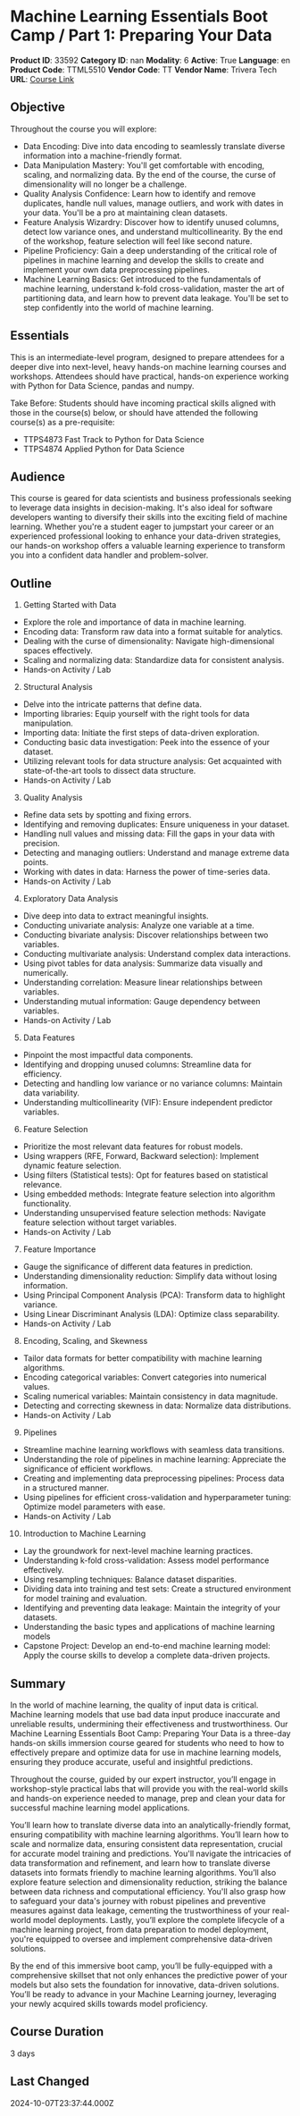 # Machine Learning Essentials Boot Camp / Part 1: Preparing Your Data

**Product ID**: 33592
**Category ID**: nan
**Modality**: 6
**Active**: True
**Language**: en
**Product Code**: TTML5510
**Vendor Code**: TT
**Vendor Name**: Trivera Tech
**URL**: [Course Link](https://www.fastlaneus.com/course/triveratech-ttml5510)

## Objective
Throughout the course you will explore:



- Data Encoding: Dive into data encoding to seamlessly translate diverse information into a machine-friendly format.
- Data Manipulation Mastery: You'll get comfortable with encoding, scaling, and normalizing data. By the end of the course, the curse of dimensionality will no longer be a challenge.
- Quality Analysis Confidence: Learn how to identify and remove duplicates, handle null values, manage outliers, and work with dates in your data. You'll be a pro at maintaining clean datasets.
- Feature Analysis Wizardry: Discover how to identify unused columns, detect low variance ones, and understand multicollinearity. By the end of the workshop, feature selection will feel like second nature.
- Pipeline Proficiency: Gain a deep understanding of the critical role of pipelines in machine learning and develop the skills to create and implement your own data preprocessing pipelines.
- Machine Learning Basics: Get introduced to the fundamentals of machine learning, understand k-fold cross-validation, master the art of partitioning data, and learn how to prevent data leakage. You'll be set to step confidently into the world of machine learning.

## Essentials
This is an intermediate-level program, designed to prepare attendees for a deeper dive into next-level, heavy hands-on machine learning courses and workshops. Attendees should have practical, hands-on experience working with Python for Data Science, pandas and numpy.

Take Before: Students should have incoming practical skills aligned with those in the course(s) below, or should have attended the following course(s) as a pre-requisite:



- TTPS4873      Fast Track to Python for Data Science
- TTPS4874      Applied Python for Data Science

## Audience
This course is geared for data scientists and business professionals seeking to leverage data insights in decision-making. It's also ideal for software developers wanting to diversify their skills into the exciting field of machine learning. Whether you're a student eager to jumpstart your career or an experienced professional looking to enhance your data-driven strategies, our hands-on workshop offers a valuable learning experience to transform you into a confident data handler and problem-solver.

## Outline
1. Getting Started with Data


- Explore the role and importance of data in machine learning.
- Encoding data: Transform raw data into a format suitable for analytics.
- Dealing with the curse of dimensionality: Navigate high-dimensional spaces effectively.
- Scaling and normalizing data: Standardize data for consistent analysis.
- Hands-on Activity / Lab
2. Structural Analysis


- Delve into the intricate patterns that define data.
- Importing libraries: Equip yourself with the right tools for data manipulation.
- Importing data: Initiate the first steps of data-driven exploration.
- Conducting basic data investigation: Peek into the essence of your dataset.
- Utilizing relevant tools for data structure analysis: Get acquainted with state-of-the-art tools to dissect data structure.
- Hands-on Activity / Lab
3. Quality Analysis


- Refine data sets by spotting and fixing errors.
- Identifying and removing duplicates: Ensure uniqueness in your dataset.
- Handling null values and missing data: Fill the gaps in your data with precision.
- Detecting and managing outliers: Understand and manage extreme data points.
- Working with dates in data: Harness the power of time-series data.
- Hands-on Activity / Lab
4. Exploratory Data Analysis


- Dive deep into data to extract meaningful insights.
- Conducting univariate analysis: Analyze one variable at a time.
- Conducting bivariate analysis: Discover relationships between two variables.
- Conducting multivariate analysis: Understand complex data interactions.
- Using pivot tables for data analysis: Summarize data visually and numerically.
- Understanding correlation: Measure linear relationships between variables.
- Understanding mutual information: Gauge dependency between variables.
- Hands-on Activity / Lab
5. Data Features


- Pinpoint the most impactful data components.
- Identifying and dropping unused columns: Streamline data for efficiency.
- Detecting and handling low variance or no variance columns: Maintain data variability.
- Understanding multicollinearity (VIF): Ensure independent predictor variables.
6. Feature Selection


- Prioritize the most relevant data features for robust models.
- Using wrappers (RFE, Forward, Backward selection): Implement dynamic feature selection.
- Using filters (Statistical tests): Opt for features based on statistical relevance.
- Using embedded methods: Integrate feature selection into algorithm functionality.
- Understanding unsupervised feature selection methods: Navigate feature selection without target variables.
- Hands-on Activity / Lab
7. Feature Importance


- Gauge the significance of different data features in prediction.
- Understanding dimensionality reduction: Simplify data without losing information.
- Using Principal Component Analysis (PCA): Transform data to highlight variance.
- Using Linear Discriminant Analysis (LDA): Optimize class separability.
- Hands-on Activity / Lab
8. Encoding, Scaling, and Skewness


- Tailor data formats for better compatibility with machine learning algorithms.
- Encoding categorical variables: Convert categories into numerical values.
- Scaling numerical variables: Maintain consistency in data magnitude.
- Detecting and correcting skewness in data: Normalize data distributions.
- Hands-on Activity / Lab
9. Pipelines


- Streamline machine learning workflows with seamless data transitions.
- Understanding the role of pipelines in machine learning: Appreciate the significance of efficient workflows.
- Creating and implementing data preprocessing pipelines: Process data in a structured manner.
- Using pipelines for efficient cross-validation and hyperparameter tuning: Optimize model parameters with ease.
- Hands-on Activity / Lab
10. Introduction to Machine Learning


- Lay the groundwork for next-level machine learning practices.
- Understanding k-fold cross-validation: Assess model performance effectively.
- Using resampling techniques: Balance dataset disparities.
- Dividing data into training and test sets: Create a structured environment for model training and evaluation.
- Identifying and preventing data leakage: Maintain the integrity of your datasets.
- Understanding the basic types and applications of machine learning models
- Capstone Project: Develop an end-to-end machine learning model: Apply the course skills to develop a complete data-driven projects.

## Summary
In the world of machine learning, the quality of input data is critical. Machine learning models that use bad data input produce inaccurate and unreliable results, undermining their effectiveness and trustworthiness. Our Machine Learning Essentials Boot Camp: Preparing Your Data is a three-day hands-on skills immersion course geared for students who need to how to effectively prepare and optimize data for use in machine learning models, ensuring they produce accurate, useful and insightful predictions.  

Throughout the course, guided by our expert instructor, you’ll engage in workshop-style practical labs that will provide you with the real-world skills and hands-on experience needed to manage, prep and clean your data for successful machine learning model applications.  

You’ll learn how to translate diverse data into an analytically-friendly format, ensuring compatibility with machine learning algorithms. You’ll learn how to scale and normalize data, ensuring consistent data representation, crucial for accurate model training and predictions. You'll navigate the intricacies of data transformation and refinement, and learn how to translate diverse datasets into formats friendly to machine learning algorithms. You’ll also explore feature selection and dimensionality reduction, striking the balance between data richness and computational efficiency. You'll also grasp how to safeguard your data's journey with robust pipelines and preventive measures against data leakage, cementing the trustworthiness of your real-world model deployments. Lastly, you’ll explore the complete lifecycle of a machine learning project, from data preparation to model deployment, you're equipped to oversee and implement comprehensive data-driven solutions.

By the end of this immersive boot camp, you’ll be fully-equipped with a comprehensive skillset that not only enhances the predictive power of your models but also sets the foundation for innovative, data-driven solutions. You’ll be ready to advance in your Machine Learning journey, leveraging your newly acquired skills towards model proficiency.

## Course Duration
3 days

## Last Changed
2024-10-07T23:37:44.000Z
